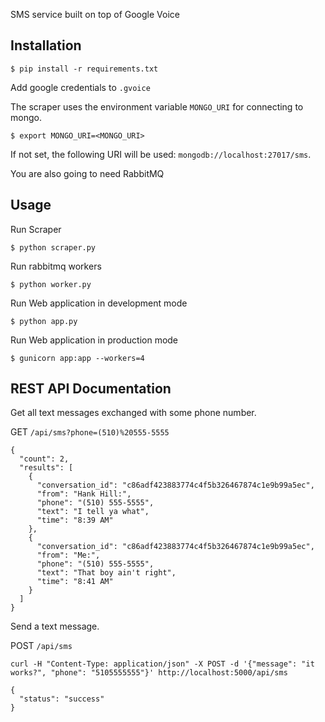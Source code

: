 SMS service built on top of Google Voice


## Installation

```
$ pip install -r requirements.txt
```

Add google credentials to `.gvoice`

The scraper uses the environment variable `MONGO_URI` for connecting to mongo.

```
$ export MONGO_URI=<MONGO_URI>
```

If not set, the following URI will be used: `mongodb://localhost:27017/sms`.

You are also going to need RabbitMQ

## Usage

Run Scraper

```
$ python scraper.py
```

Run rabbitmq workers

```
$ python worker.py
```

Run Web application in development mode

```
$ python app.py
```

Run Web application in production mode


```
$ gunicorn app:app --workers=4
```

## REST API Documentation

Get all text messages exchanged with some phone number.

GET `/api/sms?phone=(510)%20555-5555`

```
{
  "count": 2,
  "results": [
    {
      "conversation_id": "c86adf423883774c4f5b326467874c1e9b99a5ec",
      "from": "Hank Hill:",
      "phone": "(510) 555-5555",
      "text": "I tell ya what",
      "time": "8:39 AM"
    },
    {
      "conversation_id": "c86adf423883774c4f5b326467874c1e9b99a5ec",
      "from": "Me:",
      "phone": "(510) 555-5555",
      "text": "That boy ain't right",
      "time": "8:41 AM"
    }
  ]
}
```

Send a text message.

POST `/api/sms`

```
curl -H "Content-Type: application/json" -X POST -d '{"message": "it works?", "phone": "5105555555"}' http://localhost:5000/api/sms
```

```
{
  "status": "success"
}
```
